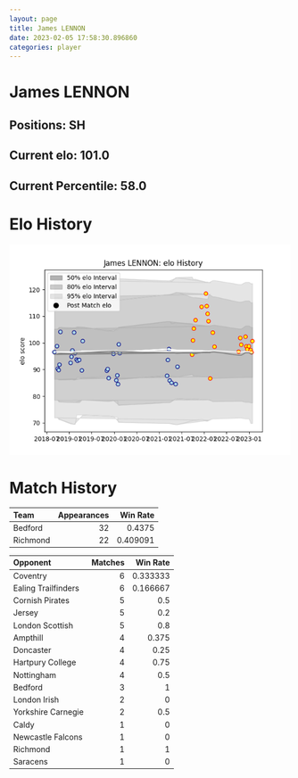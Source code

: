 ```yaml
---  
layout: page  
title: James LENNON  
date: 2023-02-05 17:58:30.896860  
categories: player  
---
```

# James LENNON

## Positions: SH

## Current elo: 101.0

## Current Percentile: 58.0

# Elo History


![elo history](history_JamesLENNON.png)
# Match History


| Team     |   Appearances |   Win Rate |
|:---------|--------------:|-----------:|
| Bedford  |            32 |   0.4375   |
| Richmond |            22 |   0.409091 |

| Opponent            |   Matches |   Win Rate |
|:--------------------|----------:|-----------:|
| Coventry            |         6 |   0.333333 |
| Ealing Trailfinders |         6 |   0.166667 |
| Cornish Pirates     |         5 |   0.5      |
| Jersey              |         5 |   0.2      |
| London Scottish     |         5 |   0.8      |
| Ampthill            |         4 |   0.375    |
| Doncaster           |         4 |   0.25     |
| Hartpury College    |         4 |   0.75     |
| Nottingham          |         4 |   0.5      |
| Bedford             |         3 |   1        |
| London Irish        |         2 |   0        |
| Yorkshire Carnegie  |         2 |   0.5      |
| Caldy               |         1 |   0        |
| Newcastle Falcons   |         1 |   0        |
| Richmond            |         1 |   1        |
| Saracens            |         1 |   0        |